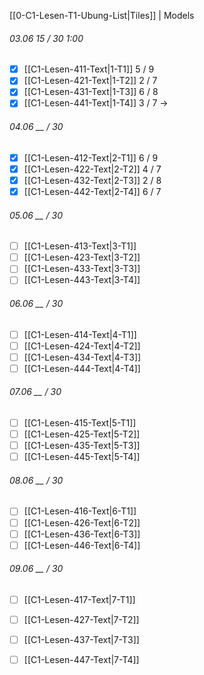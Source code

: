    [[0-C1-Lesen-T1-Ubung-List|Tiles]] | Models    

###### 03.06 *15 / 30* *1:00* 
- [x] [[C1-Lesen-411-Text|1-T1]] 5 / 9
- [x] [[C1-Lesen-421-Text|1-T2]] 2 / 7 
- [x] [[C1-Lesen-431-Text|1-T3]] 6 / 8
- [x] [[C1-Lesen-441-Text|1-T4]] 3 / 7 -> 

###### 04.06 *__ / 30*
- [x] [[C1-Lesen-412-Text|2-T1]] 6 / 9
- [x] [[C1-Lesen-422-Text|2-T2]] 4 / 7
- [x] [[C1-Lesen-432-Text|2-T3]] 2 / 8
- [x] [[C1-Lesen-442-Text|2-T4]] 6 / 7

###### 05.06 *__ / 30*
- [ ] [[C1-Lesen-413-Text|3-T1]] 
- [ ] [[C1-Lesen-423-Text|3-T2]] 
- [ ] [[C1-Lesen-433-Text|3-T3]] 
- [ ] [[C1-Lesen-443-Text|3-T4]] 

###### 06.06 *__ / 30*
- [ ] [[C1-Lesen-414-Text|4-T1]] 
- [ ] [[C1-Lesen-424-Text|4-T2]] 
- [ ] [[C1-Lesen-434-Text|4-T3]] 
- [ ] [[C1-Lesen-444-Text|4-T4]] 

###### 07.06 *__ / 30*
- [ ] [[C1-Lesen-415-Text|5-T1]] 
- [ ] [[C1-Lesen-425-Text|5-T2]] 
- [ ] [[C1-Lesen-435-Text|5-T3]] 
- [ ] [[C1-Lesen-445-Text|5-T4]] 

###### 08.06 *__ / 30*
- [ ] [[C1-Lesen-416-Text|6-T1]] 
- [ ] [[C1-Lesen-426-Text|6-T2]] 
- [ ] [[C1-Lesen-436-Text|6-T3]] 
- [ ] [[C1-Lesen-446-Text|6-T4]] 

###### 09.06 *__ / 30*
- [ ] [[C1-Lesen-417-Text|7-T1]] 
- [ ] [[C1-Lesen-427-Text|7-T2]] 
- [ ] [[C1-Lesen-437-Text|7-T3]] 
- [ ] [[C1-Lesen-447-Text|7-T4]] 





